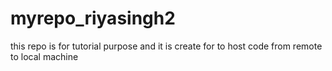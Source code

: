 # myrepo_riyasingh2
this repo is for tutorial purpose and  it is create for to host code from remote to local machine 
